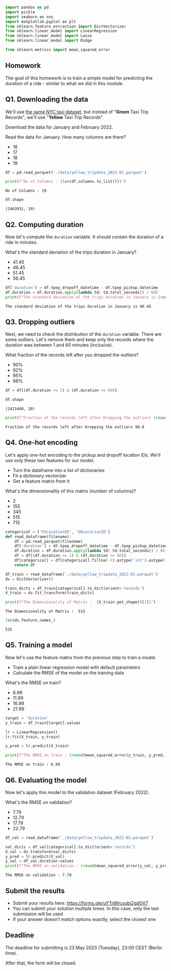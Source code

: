 ```python
import pandas as pd
import pickle
import seaborn as sns
import matplotlib.pyplot as plt
from sklearn.feature_extraction import DictVectorizer
from sklearn.linear_model import LinearRegression
from sklearn.linear_model import Lasso
from sklearn.linear_model import Ridge

from sklearn.metrics import mean_squared_error
```

## Homework

The goal of this homework is to train a simple model for predicting the duration of a ride - similar to what we did in this module.


## Q1. Downloading the data

We'll use [the same NYC taxi dataset](https://www1.nyc.gov/site/tlc/about/tlc-trip-record-data.page),
but instead of "**Green** Taxi Trip Records", we'll use "**Yellow** Taxi Trip Records".

Download the data for January and February 2022.

Read the data for January. How many columns are there?

* 16
* 17
* 18
* 19


```python
df = pd.read_parquet('./data/yellow_tripdata_2022-01.parquet')
```


```python
print(f"No of Columns : {len(df.columns.to_list())}")
```

    No of Columns : 19



```python
df.shape
```




    (2463931, 19)



## Q2. Computing duration

Now let's compute the `duration` variable. It should contain the duration of a ride in minutes. 

What's the standard deviation of the trips duration in January?

* 41.45
* 46.45
* 51.45
* 56.45


```python
df['duration'] = df.tpep_dropoff_datetime - df.tpep_pickup_datetime
df.duration = df.duration.apply(lambda td: td.total_seconds() / 60)
print(f"The standard deviation of the trips duration in January is {round(df.duration.std(),2)}")
```

    The standard deviation of the trips duration in January is 46.45



## Q3. Dropping outliers

Next, we need to check the distribution of the `duration` variable. There are some outliers. Let's remove them and keep only the records where the duration was between 1 and 60 minutes (inclusive).

What fraction of the records left after you dropped the outliers?

* 90%
* 92%
* 95%
* 98%


```python
df = df[(df.duration >= 1) & (df.duration <= 60)]
```


```python
df.shape
```




    (2421440, 20)




```python
print(f"Fraction of the records left after Dropping the outliers {round(2421440/ 2463931 * 100, 0)}")
```

    Fraction of the records left after Dropping the outliers 98.0


## Q4. One-hot encoding

Let's apply one-hot encoding to the pickup and dropoff location IDs. We'll use only these two features for our model. 

* Turn the dataframe into a list of dictionaries
* Fit a dictionary vectorizer 
* Get a feature matrix from it

What's the dimensionality of this matrix (number of columns)?

* 2
* 155
* 345
* 515
* 715


```python
categorical = ['PULocationID', 'DOLocationID']
def read_dataframe(filename):
    df = pd.read_parquet(filename)
    df['duration'] = df.tpep_dropoff_datetime - df.tpep_pickup_datetime
    df.duration = df.duration.apply(lambda td: td.total_seconds() / 60)
    df = df[(df.duration >= 1) & (df.duration <= 60)]
    df[categorical] = df[categorical].fillna(-1).astype('int').astype('str')
    return df
```


```python
df_train = read_dataframe('./data/yellow_tripdata_2022-01.parquet')
dv = DictVectorizer()

train_dicts = df_train[categorical].to_dict(orient='records')
X_train = dv.fit_transform(train_dicts)

print(f"The Dimensionality of Matrix :  {X_train.get_shape()[1]}")
```

    The Dimensionality of Matrix :  515



```python
len(dv.feature_names_)
```




    515



## Q5. Training a model

Now let's use the feature matrix from the previous step to train a model. 

* Train a plain linear regression model with default parameters 
* Calculate the RMSE of the model on the training data

What's the RMSE on train?

* 6.99
* 11.99
* 16.99
* 21.99


```python
target = 'duration'
y_train = df_train[target].values

lr = LinearRegression()
lr.fit(X_train, y_train)

y_pred = lr.predict(X_train)

print(f"The RMSE on train : {round(mean_squared_error(y_train, y_pred, squared=False),2)}")
```

    The RMSE on train : 6.99


## Q6. Evaluating the model

Now let's apply this model to the validation dataset (February 2022). 

What's the RMSE on validation?

* 7.79
* 12.79
* 17.79
* 22.79


```python
df_val = read_dataframe('./data/yellow_tripdata_2022-02.parquet')

val_dicts = df_val[categorical].to_dict(orient='records')
X_val = dv.transform(val_dicts)
y_pred = lr.predict(X_val)
y_val = df_val.duration.values
print(f"The RMSE on validation : {round(mean_squared_error(y_val, y_pred, squared=False),2)}")
```

    The RMSE on validation : 7.79


## Submit the results

* Submit your results here: https://forms.gle/uYTnWrcsubi2gdGV7
* You can submit your solution multiple times. In this case, only the last submission will be used
* If your answer doesn't match options exactly, select the closest one


## Deadline

The deadline for submitting is 23 May 2023 (Tuesday), 23:00 CEST (Berlin time). 

After that, the form will be closed.
